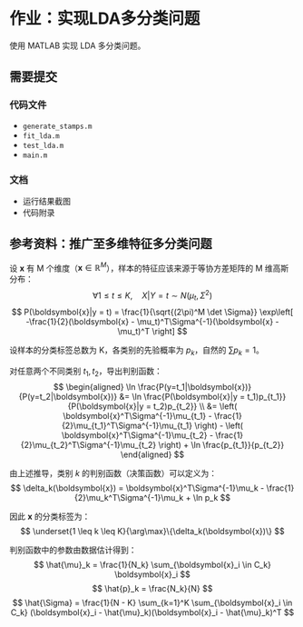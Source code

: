 # 作业：实现LDA多分类问题

使用 MATLAB 实现 LDA 多分类问题。

## 需要提交

### 代码文件
- `generate_stamps.m`
- `fit_lda.m`
- `test_lda.m`
- `main.m`

### 文档
- 运行结果截图
- 代码附录

## 参考资料：推广至多维特征多分类问题

设 $\boldsymbol{x}$ 有 M 个维度（$\boldsymbol{x} \in \mathbb{R}^M$），样本的特征应该来源于等协方差矩阵的 M 维高斯分布：
$$
\forall 1 \leq t \leq K, \quad X|Y = t \sim N(\mu_t, \Sigma^2)
$$
$$
P(\boldsymbol{x}|y = t) = \frac{1}{\sqrt{(2\pi)^M \det \Sigma}} \exp\left[ -\frac{1}{2}(\boldsymbol{x} - \mu_t)^T\Sigma^{-1}(\boldsymbol{x} - \mu_t)^T \right]
$$

设样本的分类标签总数为 K，各类别的先验概率为 $p_k$，自然的 $\sum p_k = 1$。

对任意两个不同类别 $t_1, t_2$，导出判别函数：
$$
\begin{aligned}
\ln \frac{P(y=t_1|\boldsymbol{x})}{P(y=t_2|\boldsymbol{x})} &= \ln \frac{P(\boldsymbol{x}|y = t_1)p_{t_1}}{P(\boldsymbol{x}|y = t_2)p_{t_2}} \\
&= \left( \boldsymbol{x}^T\Sigma^{-1}\mu_{t_1} - \frac{1}{2}\mu_{t_1}^T\Sigma^{-1}\mu_{t_1} \right) - \left( \boldsymbol{x}^T\Sigma^{-1}\mu_{t_2} - \frac{1}{2}\mu_{t_2}^T\Sigma^{-1}\mu_{t_2} \right) + \ln \frac{p_{t_1}}{p_{t_2}}
\end{aligned}
$$

由上述推导，类别 $k$ 的判别函数（决策函数）可以定义为：
$$
\delta_k(\boldsymbol{x}) = \boldsymbol{x}^T\Sigma^{-1}\mu_k - \frac{1}{2}\mu_k^T\Sigma^{-1}\mu_k + \ln p_k
$$

因此 $\boldsymbol{x}$ 的分类标签为：
$$
\underset{1 \leq k \leq K}{\arg\max}\{\delta_k(\boldsymbol{x})\}
$$

判别函数中的参数由数据估计得到：
$$
\hat{\mu}_k = \frac{1}{N_k} \sum_{\boldsymbol{x}_i \in C_k} \boldsymbol{x}_i
$$
$$
\hat{p}_k = \frac{N_k}{N}
$$
$$
\hat{\Sigma} = \frac{1}{N - K} \sum_{k=1}^K \sum_{\boldsymbol{x}_i \in C_k} (\boldsymbol{x}_i - \hat{\mu}_k)(\boldsymbol{x}_i - \hat{\mu}_k)^T
$$